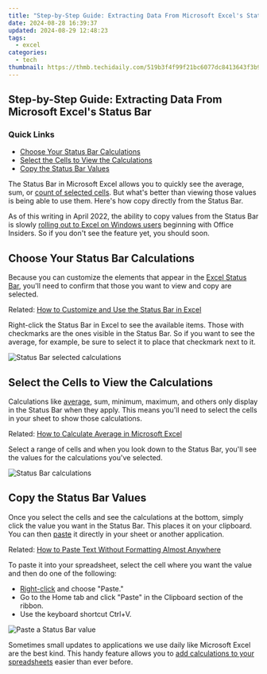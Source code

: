 ```yaml
---
title: "Step-by-Step Guide: Extracting Data From Microsoft Excel's Status Bar"
date: 2024-08-28 16:39:37
updated: 2024-08-29 12:48:23
tags:
  - excel
categories:
  - tech
thumbnail: https://thmb.techidaily.com/519b3f4f99f21bc6077dc8413643f3b96c2bf221ab645eab192a9d9f6936accf.jpg
---
```


## Step-by-Step Guide: Extracting Data From Microsoft Excel's Status Bar

### Quick Links

* [Choose Your Status Bar Calculations](https://instagram-clips.techidaily.com/updated-in-2024-instagram-storytelling-mastery-crafting-a-dynamic-marketing-plan/)
* [Select the Cells to View the Calculations](https://phone-solutions.techidaily.com/cant-view-hevc-h265-content-on-razr-40-by-aiseesoft-video-converter-play-hevc-video-on-android/)
* [Copy the Status Bar Values](https://article-files.techidaily.com/in-2024-strategies-to-find-the-perfect-power-source-for-drones/)

 The Status Bar in Microsoft Excel allows you to quickly see the average, sum, or [count of selected cells](https://android-location-track.techidaily.com/how-to-track-a-lost-xiaomi-redmi-note-12t-pro-for-free-drfone-by-drfone-virtual-android/). But what's better than viewing those values is being able to use them. Here's how copy directly from the Status Bar.

 As of this writing in April 2022, the ability to copy values from the Status Bar is slowly [rolling out to Excel on Windows users](https://insider.office.com/en-us/blog/copy-values-quickly-from-the-status-bar-in-excel-for-windows?ocid=PROD%5FCore%5FCONS%5FOIP%5FUSG%5FOINews0322) beginning with Office Insiders. So if you don't see the feature yet, you should soon.

##  Choose Your Status Bar Calculations

 Because you can customize the elements that appear in the [Excel Status Bar](https://win-blog.techidaily.com/fix-the-camera-problem-in-google-meets-a-step-by-step-solution/), you'll need to confirm that those you want to view and copy are selected.

Related: [How to Customize and Use the Status Bar in Excel](https://win-blog.techidaily.com/fix-the-camera-problem-in-google-meets-a-step-by-step-solution/) 

 Right-click the Status Bar in Excel to see the available items. Those with checkmarks are the ones visible in the Status Bar. So if you want to see the average, for example, be sure to select it to place that checkmark next to it.

![Status Bar selected calculations](https://static1.howtogeekimages.com/wordpress/wp-content/uploads/2022/03/SelectedValues-ExcelStatusBarCopy.png) 

##  Select the Cells to View the Calculations

 Calculations like [average](https://win-able.techidaily.com/fixing-overwatch-startup-issues-how-to-get-rid-of-the-persistent-black-screen/), sum, minimum, maximum, and others only display in the Status Bar when they apply. This means you'll need to select the cells in your sheet to show those calculations.

Related: [How to Calculate Average in Microsoft Excel](https://win-able.techidaily.com/fixing-overwatch-startup-issues-how-to-get-rid-of-the-persistent-black-screen/) 

 Select a range of cells and when you look down to the Status Bar, you'll see the values for the calculations you've selected.

![Status Bar calculations](https://static1.howtogeekimages.com/wordpress/wp-content/uploads/2022/03/Values-ExcelStatusBarCopy.png) 

##  Copy the Status Bar Values

 Once you select the cells and see the calculations at the bottom, simply click the value you want in the Status Bar. This places it on your clipboard. You can then [paste](https://facebook-videos.techidaily.com/new-ultimate-collection-20-chuckle-inducing-detention-cell-photos-for-a-better-day-for-2024/) it directly in your sheet or another application.

Related: [How to Paste Text Without Formatting Almost Anywhere](https://facebook-videos.techidaily.com/new-ultimate-collection-20-chuckle-inducing-detention-cell-photos-for-a-better-day-for-2024/) 

 To paste it into your spreadsheet, select the cell where you want the value and then do one of the following:

* [Right-click](https://desktop-recording.techidaily.com/updated-the-art-of-recording-fun-6-techniques-to-document-minecraft-for-2024/) and choose "Paste."
* Go to the Home tab and click "Paste" in the Clipboard section of the ribbon.
* Use the keyboard shortcut Ctrl+V.

![Paste a Status Bar value](https://static1.howtogeekimages.com/wordpress/wp-content/uploads/2022/03/Paste-ExcelStatusBarCopy.png) 

 Sometimes small updates to applications we use daily like Microsoft Excel are the best kind. This handy feature allows you to [add calculations to your spreadsheets](https://screen-activity-recording.techidaily.com/detailed-guide-to-screen-record-skype-via-obs-for-2024/) easier than ever before.

<ins class="adsbygoogle"
     style="display:block"
     data-ad-format="autorelaxed"
     data-ad-client="ca-pub-7571918770474297"
     data-ad-slot="1223367746"></ins>



<ins class="adsbygoogle"
     style="display:block"
     data-ad-client="ca-pub-7571918770474297"
     data-ad-slot="8358498916"
     data-ad-format="auto"
     data-full-width-responsive="true"></ins>
